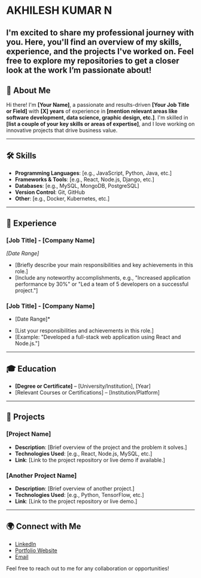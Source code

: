 # AKHILESH KUMAR N

I'm excited to share my professional journey with you. Here, you'll find an overview of my skills, experience, and the projects I've worked on. Feel free to explore my repositories to get a closer look at the work I’m passionate about!
---

## 📌 About Me

Hi there! I'm **[Your Name]**, a passionate and results-driven **[Your Job Title or Field]** with **[X] years** of experience in **[mention relevant areas like software development, data science, graphic design, etc.]**. I'm skilled in **[list a couple of your key skills or areas of expertise]**, and I love working on innovative projects that drive business value.

---

## 🛠️ Skills

- **Programming Languages**: [e.g., JavaScript, Python, Java, etc.]
- **Frameworks & Tools**: [e.g., React, Node.js, Django, etc.]
- **Databases**: [e.g., MySQL, MongoDB, PostgreSQL]
- **Version Control**: Git, GitHub
- **Other**: [e.g., Docker, Kubernetes, etc.]

---

## 💼 Experience

### [Job Title] - [Company Name]  
*[Date Range]*
- [Briefly describe your main responsibilities and key achievements in this role.]
- [Include any noteworthy accomplishments, e.g., "Increased application performance by 30%" or "Led a team of 5 developers on a successful project."]
  
### [Job Title] - [Company Name]  
* [Date Range]*
- [List your responsibilities and achievements in this role.]
- [Example: "Developed a full-stack web application using React and Node.js."]

---

## 🎓 Education

- **[Degree or Certificate]** – [University/Institution], [Year]
- [Relevant Courses or Certifications] – [Institution/Platform]

---

## 📂 Projects

### [Project Name]  
- **Description**: [Brief overview of the project and the problem it solves.]
- **Technologies Used**: [e.g., React, Node.js, MySQL, etc.]
- **Link**: [Link to the project repository or live demo if available.]

### [Another Project Name]  
- **Description**: [Brief overview of another project.]
- **Technologies Used**: [e.g., Python, TensorFlow, etc.]
- **Link**: [Link to the project repository or live demo.]

---

## 🌍 Connect with Me

- [LinkedIn](https://www.linkedin.com/in/your-profile)
- [Portfolio Website](https://www.yourwebsite.com)
- [Email](mailto:youremail@example.com)

Feel free to reach out to me for any collaboration or opportunities!

